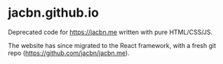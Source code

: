 # jacbn.github.io

Deprecated code for https://jacbn.me written with pure HTML/CSS/JS.

The website has since migrated to the React framework, with a fresh git repo (https://github.com/jacbn/jacbn.me).
